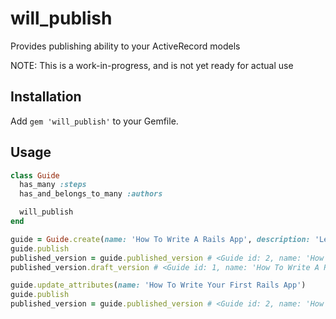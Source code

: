 # will_publish

Provides publishing ability to your ActiveRecord models

NOTE: This is a work-in-progress, and is not yet ready for actual use

## Installation

Add ```gem 'will_publish'``` to your Gemfile.

## Usage

```ruby
class Guide
  has_many :steps
  has_and_belongs_to_many :authors

  will_publish
end

guide = Guide.create(name: 'How To Write A Rails App', description: 'Learn how to write your first Rails app!')
guide.publish
published_version = guide.published_version # <Guide id: 2, name: 'How To Write A Rails App', description: ...>
published_version.draft_version # <Guide id: 1, name: 'How To Write A Rails App', description: ...>

guide.update_attributes(name: 'How To Write Your First Rails App')
guide.publish
published_version = guide.published_version # <Guide id: 2, name: 'How To Write Your First Rails App', description: ...>
```